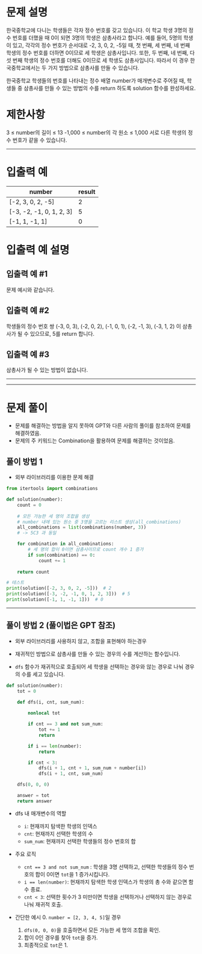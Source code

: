 # 문제 설명
한국중학교에 다니는 학생들은 각자 정수 번호를 갖고 있습니다. 이 학교 학생 3명의 정수 번호를 더했을 때 0이 되면 3명의 학생은 삼총사라고 합니다. 예를 들어, 5명의 학생이 있고, 각각의 정수 번호가 순서대로 -2, 3, 0, 2, -5일 때, 첫 번째, 세 번째, 네 번째 학생의 정수 번호를 더하면 0이므로 세 학생은 삼총사입니다. 또한, 두 번째, 네 번째, 다섯 번째 학생의 정수 번호를 더해도 0이므로 세 학생도 삼총사입니다. 따라서 이 경우 한국중학교에서는 두 가지 방법으로 삼총사를 만들 수 있습니다.

한국중학교 학생들의 번호를 나타내는 정수 배열 number가 매개변수로 주어질 때, 학생들 중 삼총사를 만들 수 있는 방법의 수를 return 하도록 solution 함수를 완성하세요.

# 제한사항
3 ≤ number의 길이 ≤ 13
-1,000 ≤ number의 각 원소 ≤ 1,000
서로 다른 학생의 정수 번호가 같을 수 있습니다.

---

# 입출력 예
|number|result|
|--|--|
|[-2, 3, 0, 2, -5]|2|
|[-3, -2, -1, 0, 1, 2, 3]|5|
|[-1, 1, -1, 1]|0|

# 입출력 예 설명
## 입출력 예 #1
문제 예시와 같습니다.

## 입출력 예 #2
학생들의 정수 번호 쌍 (-3, 0, 3), (-2, 0, 2), (-1, 0, 1), (-2, -1, 3), (-3, 1, 2) 이 삼총사가 될 수 있으므로, 5를 return 합니다.

## 입출력 예 #3
삼총사가 될 수 있는 방법이 없습니다.

---
---

# 문제 풀이
- 문제를 해결하는 방법을 알지 못하여  GPT와 다른 사람의 풀이를 참조하여 문제를 해결하였음.
- 문제의 주 키워드는 Combination을 활용하여 문제를 해결하는 것이었음.

## 풀이 방법 1
- 외부 라이브러리를 이용한 문제 해결

```python
from itertools import combinations

def solution(number):
    count = 0
    
    # 모든 가능한 세 명의 조합을 생성
    # number 내에 있는 원소 중 3명을 고르는 리스트 생성(all_combinations)
    all_combinations = list(combinations(number, 3))
    # -> 5C3 과 동일

    for combination in all_combinations:
        # 세 명의 합이 0이면 삼총사이므로 count 개수 1 증가
        if sum(combination) == 0:
            count += 1
            
    return count

# 테스트
print(solution([-2, 3, 0, 2, -5]))  # 2
print(solution([-3, -2, -1, 0, 1, 2, 3]))  # 5
print(solution([-1, 1, -1, 1]))  # 0

```

---

## 풀이 방법 2 (풀이법은 GPT 참조)
- 외부 라이브러리를 사용하지 않고, 조합을 표현해야 하는경우
- 재귀적인 방법으로 삼총사를 만들 수 있는 경우의 수를 계산하는 함수입니다. 

- `dfs` 함수가 재귀적으로 호출되어 세 학생을 선택하는 경우와 않는 경우로 나눠 경우의 수를 세고 있습니다.

```python
def solution(number):
    tot = 0

    def dfs(i, cnt, sum_num):
        
        nonlocal tot

        if cnt == 3 and not sum_num:
            tot += 1
            return

        if i == len(number):
            return

        if cnt < 3:
            dfs(i + 1, cnt + 1, sum_num + number[i])
            dfs(i + 1, cnt, sum_num)

    dfs(0, 0, 0)

    answer = tot
    return answer
```

- dfs 내 매개변수의 역할
    - `i`: 현재까지 탐색한 학생의 인덱스
    - `cnt`: 현재까지 선택한 학생의 수
    - `sum_num`: 현재까지 선택한 학생들의 정수 번호의 합

- 주요 로직
    - `cnt == 3 and not sum_num`
    : 학생을 3명 선택하고, 선택한 학생들의 정수 번호의 합이 0이면 `tot`을 1 증가시킵니다.
    - `i == len(number)`: 현재까지 탐색한 학생 인덱스가 학생의 총 수와 같으면 함수 종료.
    - `cnt < 3`: 선택한 횟수가 3 미만이면 학생을 선택하거나 선택하지 않는 경우로 나눠 재귀적 호출.

- 간단한 예시
    0. `number = [2, 3, 4, 5]`일 경우
    1. `dfs(0, 0, 0)`을 호출하면서 모든 가능한 세 명의 조합을 확인.
    2. 합이 0인 경우를 찾아 `tot`을 증가. 
    3. 최종적으로 `tot`은 1.
